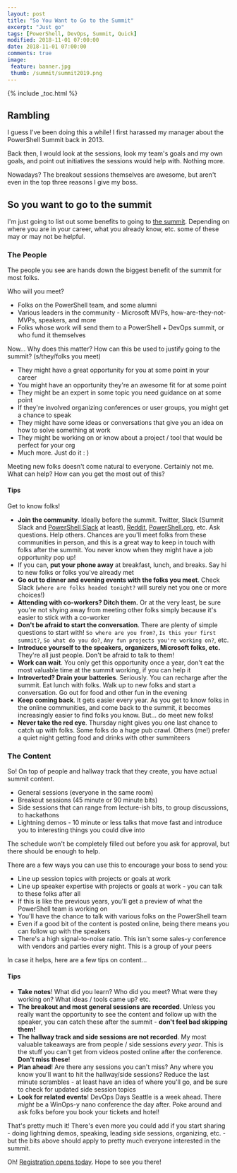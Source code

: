 ```yaml
---
layout: post
title: "So You Want to Go to the Summit"
excerpt: "Just go"
tags: [PowerShell, DevOps, Summit, Quick]
modified: 2018-11-01 07:00:00
date: 2018-11-01 07:00:00
comments: true
image:
 feature: banner.jpg
 thumb: /summit/summit2019.png
---
```

{% include _toc.html %}

## Rambling

I guess I've been doing this a while!  I first harassed my manager about the PowerShell Summit back in 2013.

Back then, I would look at the sessions, look my team's goals and my own goals, and point out initiatives the sessions would help with.  Nothing more.

Nowadays?  The breakout sessions themselves are awesome, but aren't even in the top three reasons I give my boss.

## So you want to go to the summit

I'm just going to list out some benefits to going to [the summit](https://powershell.org/summit/).  Depending on where you are in your career, what you already know, etc. some of these may or may not be helpful.

### The People

The people you see are hands down the biggest benefit of the summit for most folks.

Who will you meet?

* Folks on the PowerShell team, and some alumni
* Various leaders in the community - Microsoft MVPs, how-are-they-not-MVPs, speakers, and more
* Folks whose work will send them to a PowerShell + DevOps summit, or who fund it themselves

Now... Why does this matter?  How can this be used to justify going to the summit?  (s/they/folks you meet)

* They might have a great opportunity for you at some point in your career
* You might have an opportunity they're an awesome fit for at some point
* They might be an expert in some topic you need guidance on at some point
* If they're involved organizing conferences or user groups, you might get a chance to speak
* They might have some ideas or conversations that give you an idea on how to solve something at work
* They might be working on or know about a project / tool that would be perfect for your org
* Much more.  Just do it : )

Meeting new folks doesn't come natural to everyone.  Certainly not me.  What can help?  How can you get the most out of this?

#### Tips

Get to know folks!

* **Join the community**.  Ideally before the summit.  Twitter, Slack (Summit Slack and [PowerShell Slack](https://bit.ly/psslack) at least), [Reddit](https://reddit.com/r/powershell), [PowerShell.org](https://powershell.org/), etc.  Ask questions.  Help others.  Chances are you'll meet folks from these communities in person, and this is a great way to keep in touch with folks after the summit.  You never know when they might have a job opportunity pop up!
* If you can, **put your phone away** at breakfast, lunch, and breaks.  Say hi to new folks or folks you've already met
* **Go out to dinner and evening events with the folks you meet**.  Check Slack (`where are folks headed tonight?` will surely net you one or more choices!)
* **Attending with co-workers?  Ditch them.**  Or at the very least, be sure you're not shying away from meeting other folks simply because it's easier to stick with a co-worker
* **Don't be afraid to start the conversation**.  There are plenty of simple questions to start with!  `So where are you from?`, `Is this your first summit?`, `So what do you do?`, `Any fun projects you're working on?`, etc.
* **Introduce yourself to the speakers, organizers, Microsoft folks, etc.**  They're all just people.  Don't be afraid to talk to them!
* **Work can wait**.  You only get this opportunity once a year, don't eat the most valuable time at the summit working, if you can help it
* **Introverted?  Drain your batteries**.  Seriously.  You can recharge after the summit.  Eat lunch with folks.  Walk up to new folks and start a conversation.  Go out for food and other fun in the evening
* **Keep coming back**.  It gets easier every year.  As you get to know folks in the online communities, and come back to the summit, it becomes increasingly easier to find folks you know.  But... do meet new folks!
* **Never take the red eye**.  Thursday night gives you one last chance to catch up with folks.  Some folks do a huge pub crawl.  Others (me!) prefer a quiet night getting food and drinks with other summiteers

### The Content

So!  On top of people and hallway track that they create, you have actual summit content.

* General sessions (everyone in the same room)
* Breakout sessions (45 minute or 90 minute bits)
* Side sessions that can range from lecture-ish bits, to group discussions, to hackathons
* Lightning demos - 10 minute or less talks that move fast and introduce you to interesting things you could dive into

The schedule won't be completely filled out before you ask for approval, but there should be enough to help.

There are a few ways you can use this to encourage your boss to send you:

* Line up session topics with projects or goals at work
* Line up speaker expertise with projects or goals at work - you can talk to these folks after all
* If this is like the previous years, you'll get a preview of what the PowerShell team is working on
* You'll have the chance to talk with various folks on the PowerShell team
* Even if a good bit of the content is posted online, being there means you can follow up with the speakers
* There's a high signal-to-noise ratio.  This isn't some sales-y conference with vendors and parties every night.  This is a group of your peers

In case it helps, here are a few tips on content...

#### Tips

* **Take notes**!  What did you learn?  Who did you meet?  What were they working on?  What ideas / tools came up?  etc.
* **The breakout and most general sessions are recorded**.  Unless you really want the opportunity to see the content and follow up with the speaker, you can catch these after the summit - **don't feel bad skipping them!**
* **The hallway track and side sessions are not recorded**.  My most valuable takeaways are from people / side sessions _every year_.  This is the stuff you can't get from videos posted online after the conference.  **Don't miss these**!
* **Plan ahead**!  Are there any sessions you can't miss?  Any where you know you'll want to hit the hallway/side sessions?  Reduce the last minute scrambles - at least have an idea of where you'll go, and be sure to check for updated side session topics
* **Look for related events**!  DevOps Days Seattle is a week ahead.  There _might_ be a WinOps-y nano conference the day after.  Poke around and ask folks before you book your tickets and hotel!

That's pretty much it!  There's even more you could add if you start sharing - doing lightning demos, speaking, leading side sessions, organizing, etc. - but the bits above should apply to pretty much everyone interested in the summit.

Oh!  [Registration opens today](https://www.eventbrite.com/e/powershell-devops-global-summit-2019-registration-45182308501).  Hope to see you there!